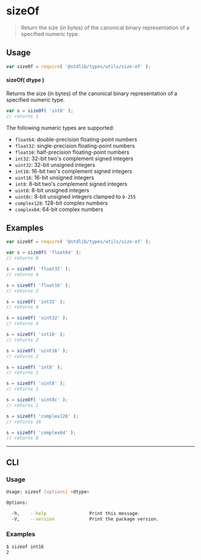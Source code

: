 # sizeOf

> Return the size (in bytes) of the canonical binary representation of a specified numeric type.


<!-- Section to include introductory text. Make sure to keep an empty line after the intro `section` element and another before the `/section` close. -->

<section class="intro">

</section>

<!-- /.intro -->

<!-- Package usage documentation. -->

<section class="usage">

## Usage

``` javascript
var sizeOf = require( '@stdlib/types/utils/size-of' );
```

#### sizeOf( dtype )

Returns the size (in bytes) of the canonical binary representation of a specified numeric type.

``` javascript
var s = sizeOf( 'int8' );
// returns 1
```

The following numeric types are supported:

* `float64`: double-precision floating-point numbers
* `float32`: single-precision floating-point numbers
* `float16`: half-precision floating-point numbers
* `int32`: 32-bit two's complement signed integers
* `uint32`: 32-bit unsigned integers
* `int16`: 16-bit two's complement signed integers
* `uint16`: 16-bit unsigned integers
* `int8`: 8-bit two's complement signed integers
* `uint8`: 8-bit unsigned integers
* `uint8c`: 8-bit unsigned integers clamped to `0-255`
* `complex128`: 128-bit complex numbers
* `complex64`: 64-bit complex numbers


</section>

<!-- /.usage -->

<!-- Package usage notes. Make sure to keep an empty line after the `section` element and another before the `/section` close. -->

<section class="notes">

</section>

<!-- /.notes -->

<!-- Package usage examples. -->

<section class="examples">

## Examples

``` javascript
var sizeOf = require( '@stdlib/types/utils/size-of' );

var s = sizeOf( 'float64' );
// returns 8

s = sizeOf( 'float32' );
// returns 4

s = sizeOf( 'float16' );
// returns 2

s = sizeOf( 'int32' );
// returns 4

s = sizeOf( 'uint32' );
// returns 4

s = sizeOf( 'int16' );
// returns 2

s = sizeOf( 'uint16' );
// returns 2

s = sizeOf( 'int8' );
// returns 1

s = sizeOf( 'uint8' );
// returns 1

s = sizeOf( 'uint8c' );
// returns 1

s = sizeOf( 'complex128' );
// returns 16

s = sizeOf( 'complex64' );
// returns 8
```

</section>

<!-- /.examples -->

<!-- Section for describing a command-line interface. -->

---

<section class="cli">

## CLI

<!-- CLI usage documentation. -->

<section class="usage">

### Usage

``` bash
Usage: sizeof [options] <dtype>

Options:

  -h,    --help                Print this message.
  -V,    --version             Print the package version.
```

</section>

<!-- /.usage -->

<!-- CLI usage notes. Make sure to keep an empty line after the `section` element and another before the `/section` close. -->

<section class="notes">

</section>

<!-- /.notes -->

<!-- CLI usage examples. -->

<section class="examples">

### Examples

``` bash
$ sizeof int16
2
```

</section>

<!-- /.examples -->

</section>

<!-- /.cli -->

<!-- Section to include cited references. If references are included, add a horizontal rule *before* the section. Make sure to keep an empty line after the `section` element and another before the `/section` close. -->

<section class="references">

</section>

<!-- /.references -->

<!-- Section for all links. Make sure to keep an empty line after the `section` element and another before the `/section` close. -->

<section class="links">

</section>

<!-- /.links -->
